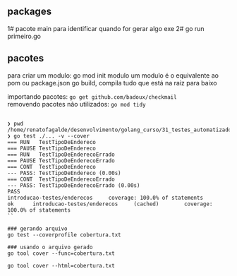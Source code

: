 ## packages
1# pacote main para identificar quando for gerar algo exe
2# go run primeiro.go

## pacotes
para criar um modulo: go mod init modulo
um modulo é o equivalente ao pom ou package.json
go build, compila tudo que está na raiz para baixo

importando pacotes:
    ```go get github.com/badoux/checkmail```
<br/>
removendo pacotes não utilizados:
    ```go mod tidy```

## 
```
❯ pwd
/home/renatofagalde/desenvolvimento/golang_curso/31_testes_automatizados/enderecos
❯ go test ./... -v --cover
=== RUN   TestTipoDeEndereco
=== PAUSE TestTipoDeEndereco
=== RUN   TestTipoDeEnderecoErrado
=== PAUSE TestTipoDeEnderecoErrado
=== CONT  TestTipoDeEndereco
--- PASS: TestTipoDeEndereco (0.00s)
=== CONT  TestTipoDeEnderecoErrado
--- PASS: TestTipoDeEnderecoErrado (0.00s)
PASS
introducao-testes/enderecos     coverage: 100.0% of statements
ok      introducao-testes/enderecos     (cached)        coverage: 100.0% of statements
``

### gerando arquivo
go test --coverprofile cobertura.txt

### usando o arquivo gerado
go tool cover --func=cobertura.txt

go tool cover --html=cobertura.txt

```
